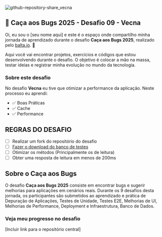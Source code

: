 ![github-repository-share_vecna](https://github.com/user-attachments/assets/57ed9773-f471-4984-b709-1d4d49975c27)

## 👻 Caça aos Bugs 2025 - Desafio 09 - Vecna

Oi, eu sou o [seu nome aqui] e este é o espaço onde compartilho minha jornada de aprendizado durante o desafio **Caça aos Bugs 2025**, realizado pelo [balta.io](https://balta.io). 👻

Aqui você vai encontrar projetos, exercícios e códigos que estou desenvolvendo durante o desafio. O objetivo é colocar a mão na massa, testar ideias e registrar minha evolução no mundo da tecnologia.

### Sobre este desafio
No desafio **Vecna** eu tive que otimizar a performance da aplicação.
Neste processo eu aprendi:
* ✅ Boas Práticas
* ✅ Cache
* ✅ Performance

## REGRAS DO DESAFIO
- [ ] Realizar um fork do repositório do desafio
- [ ] [Fazer o download do banco de testes](https://baltaio.blob.core.windows.net/temp/desafio-caca-aos-bugs-2025/database.zip)
- [ ] Otimizar os métodos (Principalmente os de leitura)
- [ ] Obter uma resposta de leitura em menos de 200ms

## Sobre o Caça aos Bugs
O desafio **Caça aos Bugs 2025** consiste em encontrar bugs e sugerir melhorias para aplicações em cenários reais. Durante os 9 desafios desta jornada, os participantes são submetidos ao aprendizado e prática de Depuração de Aplicações, Testes de Unidade, Testes E2E, Melhorias de UI, Melhorias de Performance, Deployment e Infraestrutura,
Banco de Dados.

### Veja meu progresso no desafio
[Incluir link para o repositório central]
